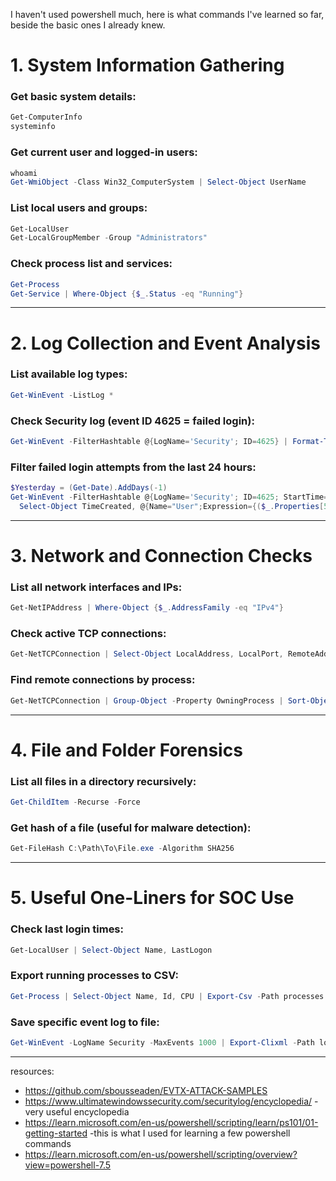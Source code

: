 I haven't used powershell much, here is what commands I've learned so far, beside the basic ones I already knew.


# 1. System Information Gathering

### Get basic system details:

```powershell
Get-ComputerInfo
systeminfo
```

### Get current user and logged-in users:

```powershell
whoami
Get-WmiObject -Class Win32_ComputerSystem | Select-Object UserName
```

### List local users and groups:

```powershell
Get-LocalUser
Get-LocalGroupMember -Group "Administrators"
```

### Check process list and services:

```powershell
Get-Process
Get-Service | Where-Object {$_.Status -eq "Running"}
```

---

# 2. Log Collection and Event Analysis

### List available log types:

```powershell
Get-WinEvent -ListLog *
```

### Check Security log (event ID 4625 = failed login):

```powershell
Get-WinEvent -FilterHashtable @{LogName='Security'; ID=4625} | Format-Table TimeCreated, Message -AutoSize
```

### Filter failed login attempts from the last 24 hours:

```powershell
$Yesterday = (Get-Date).AddDays(-1)
Get-WinEvent -FilterHashtable @{LogName='Security'; ID=4625; StartTime=$Yesterday} | 
  Select-Object TimeCreated, @{Name="User";Expression={($_.Properties[5].Value)}}, Message
```

---

# 3. Network and Connection Checks

### List all network interfaces and IPs:

```powershell
Get-NetIPAddress | Where-Object {$_.AddressFamily -eq "IPv4"}
```

### Check active TCP connections:

```powershell
Get-NetTCPConnection | Select-Object LocalAddress, LocalPort, RemoteAddress, RemotePort, State
```

### Find remote connections by process:

```powershell
Get-NetTCPConnection | Group-Object -Property OwningProcess | Sort-Object Count -Descending
```

---

# 4. File and Folder Forensics

### List all files in a directory recursively:

```powershell
Get-ChildItem -Recurse -Force
```

### Get hash of a file (useful for malware detection):

```powershell
Get-FileHash C:\Path\To\File.exe -Algorithm SHA256
```

---

# 5. Useful One-Liners for SOC Use

### Check last login times:

```powershell
Get-LocalUser | Select-Object Name, LastLogon
```

### Export running processes to CSV:

```powershell
Get-Process | Select-Object Name, Id, CPU | Export-Csv -Path processes.csv -NoTypeInformation
```

### Save specific event log to file:

```powershell
Get-WinEvent -LogName Security -MaxEvents 1000 | Export-Clixml -Path logs.xml
```

---

resources:

- https://github.com/sbousseaden/EVTX-ATTACK-SAMPLES
- https://www.ultimatewindowssecurity.com/securitylog/encyclopedia/    -very useful encyclopedia
- https://learn.microsoft.com/en-us/powershell/scripting/learn/ps101/01-getting-started  -this is what I used for learning a few powershell commands
- https://learn.microsoft.com/en-us/powershell/scripting/overview?view=powershell-7.5